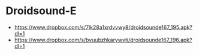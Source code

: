 Droidsound-E 
============
* https://www.dropbox.com/s/7lk28a1xrdvvwy8/droidsounde167_195.apk?dl=1
* https://www.dropbox.com/s/bvuubzhkarywvti/droidsounde167_196.apk?dl=1
